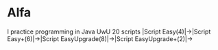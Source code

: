 # Alfa
I practice programming in Java UwU
20 scripts
|Script Easy(4)|->|Script Easy+(6)|->|Script EasyUpgrade(8)|->|Script EasyUpgrade+(2)|->
